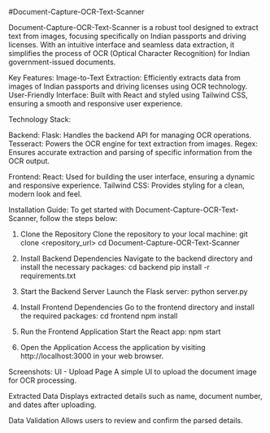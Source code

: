 #Document-Capture-OCR-Text-Scanner

Document-Capture-OCR-Text-Scanner is a robust tool designed to extract text from images, focusing specifically on Indian passports and driving licenses. With an intuitive interface and seamless data extraction, it simplifies the process of OCR (Optical Character Recognition) for Indian government-issued documents.

Key Features:
Image-to-Text Extraction: Efficiently extracts data from images of Indian passports and driving licenses using OCR technology.
User-Friendly Interface: Built with React and styled using Tailwind CSS, ensuring a smooth and responsive user experience.

Technology Stack:

Backend:
Flask: Handles the backend API for managing OCR operations.
Tesseract: Powers the OCR engine for text extraction from images.
Regex: Ensures accurate extraction and parsing of specific information from the OCR output.


Frontend:
React: Used for building the user interface, ensuring a dynamic and responsive experience.
Tailwind CSS: Provides styling for a clean, modern look and feel.


Installation Guide:
To get started with Document-Capture-OCR-Text-Scanner, follow the steps below:

1. Clone the Repository
Clone the repository to your local machine:
git clone <repository_url>
cd Document-Capture-OCR-Text-Scanner

2. Install Backend Dependencies
Navigate to the backend directory and install the necessary packages:
cd backend
pip install -r requirements.txt

3. Start the Backend Server
Launch the Flask server:
python server.py

4. Install Frontend Dependencies
Go to the frontend directory and install the required packages:
cd frontend
npm install

5. Run the Frontend Application
Start the React app:
npm start

6. Open the Application
Access the application by visiting http://localhost:3000 in your web browser.

Screenshots:
UI - Upload Page
A simple UI to upload the document image for OCR processing.



Extracted Data
Displays extracted details such as name, document number, and dates after uploading.



Data Validation
Allows users to review and confirm the parsed details.




